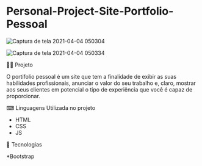 # Personal-Project-Site-Portfolio-Pessoal


![Captura de tela 2021-04-04 050304](https://user-images.githubusercontent.com/69303138/113502532-387ba580-9503-11eb-8e93-380826cc766a.png)

![Captura de tela 2021-04-04 050334](https://user-images.githubusercontent.com/69303138/113502534-3fa2b380-9503-11eb-9898-a17f04aa8d11.png)





👨‍💻 Projeto

O portifolio pessoal é um site que tem a finalidade de exibir as suas habilidades profissionais, anunciar o valor do seu trabalho e, claro, mostrar aos seus clientes em potencial o tipo de experiência que você é capaz de proporcionar.


⌨ Linguagens Utilizada no projeto

* HTML
* CSS
* JS

🚀 Tecnologias

*Bootstrap





